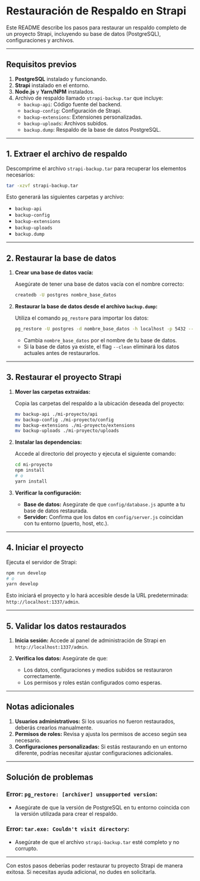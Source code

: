 # Restauración de Respaldo en Strapi

Este README describe los pasos para restaurar un respaldo completo de un proyecto Strapi, incluyendo su base de datos (PostgreSQL), configuraciones y archivos.

---

## **Requisitos previos**

1. **PostgreSQL** instalado y funcionando.
2. **Strapi** instalado en el entorno.
3. **Node.js** y **Yarn/NPM** instalados.
4. Archivo de respaldo llamado `strapi-backup.tar` que incluye:
   - `backup-api`: Código fuente del backend.
   - `backup-config`: Configuración de Strapi.
   - `backup-extensions`: Extensiones personalizadas.
   - `backup-uploads`: Archivos subidos.
   - `backup.dump`: Respaldo de la base de datos PostgreSQL.

---

## **1. Extraer el archivo de respaldo**

Descomprime el archivo `strapi-backup.tar` para recuperar los elementos necesarios:

```bash
tar -xzvf strapi-backup.tar
```

Esto generará las siguientes carpetas y archivo:

- `backup-api`
- `backup-config`
- `backup-extensions`
- `backup-uploads`
- `backup.dump`

---

## **2. Restaurar la base de datos**

1. **Crear una base de datos vacía:**

   Asegúrate de tener una base de datos vacía con el nombre correcto:

   ```bash
   createdb -U postgres nombre_base_datos
   ```

2. **Restaurar la base de datos desde el archivo `backup.dump`:**

   Utiliza el comando `pg_restore` para importar los datos:

   ```bash
   pg_restore -U postgres -d nombre_base_datos -h localhost -p 5432 --clean backup.dump
   ```

   - Cambia `nombre_base_datos` por el nombre de tu base de datos.
   - Si la base de datos ya existe, el flag `--clean` eliminará los datos actuales antes de restaurarlos.

---

## **3. Restaurar el proyecto Strapi**

1. **Mover las carpetas extraídas:**

   Copia las carpetas del respaldo a la ubicación deseada del proyecto:

   ```bash
   mv backup-api ./mi-proyecto/api
   mv backup-config ./mi-proyecto/config
   mv backup-extensions ./mi-proyecto/extensions
   mv backup-uploads ./mi-proyecto/uploads
   ```

2. **Instalar las dependencias:**

   Accede al directorio del proyecto y ejecuta el siguiente comando:

   ```bash
   cd mi-proyecto
   npm install
   # o
   yarn install
   ```

3. **Verificar la configuración:**

   - **Base de datos:** Asegúrate de que `config/database.js` apunte a tu base de datos restaurada.
   - **Servidor:** Confirma que los datos en `config/server.js` coincidan con tu entorno (puerto, host, etc.).

---

## **4. Iniciar el proyecto**

Ejecuta el servidor de Strapi:

```bash
npm run develop
# o
yarn develop
```

Esto iniciará el proyecto y lo hará accesible desde la URL predeterminada: `http://localhost:1337/admin`.

---

## **5. Validar los datos restaurados**

1. **Inicia sesión:** Accede al panel de administración de Strapi en `http://localhost:1337/admin`.

2. **Verifica los datos:** Asegúrate de que:
   - Los datos, configuraciones y medios subidos se restauraron correctamente.
   - Los permisos y roles están configurados como esperas.

---

## **Notas adicionales**

1. **Usuarios administrativos:** Si los usuarios no fueron restaurados, deberás crearlos manualmente.
2. **Permisos de roles:** Revisa y ajusta los permisos de acceso según sea necesario.
3. **Configuraciones personalizadas:** Si estás restaurando en un entorno diferente, podrías necesitar ajustar configuraciones adicionales.

---

## **Solución de problemas**

### Error: `pg_restore: [archiver] unsupported version`:

- Asegúrate de que la versión de PostgreSQL en tu entorno coincida con la versión utilizada para crear el respaldo.

### Error: `tar.exe: Couldn't visit directory`:

- Asegúrate de que el archivo `strapi-backup.tar` esté completo y no corrupto.

---

Con estos pasos deberías poder restaurar tu proyecto Strapi de manera exitosa. Si necesitas ayuda adicional, no dudes en solicitarla.
